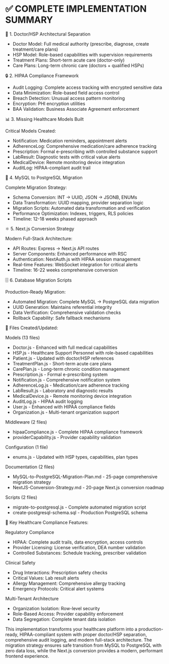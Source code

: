 
# ✅ COMPLETE IMPLEMENTATION SUMMARY

🏥 1. Doctor/HSP Architectural Separation

- Doctor Model: Full medical authority (prescribe, diagnose, create treatment/care plans)
- HSP Model: Role-based capabilities with supervision requirements
- Treatment Plans: Short-term acute care (doctor-only)
- Care Plans: Long-term chronic care (doctors + qualified HSPs)

🔒 2. HIPAA Compliance Framework

- Audit Logging: Complete access tracking with encrypted sensitive data
- Data Minimization: Role-based field access control
- Breach Detection: Unusual access pattern monitoring
- Encryption: PHI encryption utilities
- BAA Validation: Business Associate Agreement enforcement

📊 3. Missing Healthcare Models Built

Critical Models Created:

- Notification: Medication reminders, appointment alerts
- AdherenceLog: Comprehensive medication/care adherence tracking
- Prescription: Formal e-prescribing with controlled substance support
- LabResult: Diagnostic tests with critical value alerts
- MedicalDevice: Remote monitoring device integration
- AuditLog: HIPAA-compliant audit trail

🔄 4. MySQL to PostgreSQL Migration

Complete Migration Strategy:

- Schema Conversion: INT → UUID, JSON → JSONB, ENUMs
- Data Transformation: UUID mapping, provider separation logic
- Migration Scripts: Automated data transformation and verification
- Performance Optimization: Indexes, triggers, RLS policies
- Timeline: 12-18 weeks phased approach

⚛️ 5. Next.js Conversion Strategy

Modern Full-Stack Architecture:

- API Routes: Express → Next.js API routes
- Server Components: Enhanced performance with RSC
- Authentication: NextAuth.js with HIPAA session management
- Real-time Features: WebSocket integration for critical alerts
- Timeline: 16-22 weeks comprehensive conversion

🗄️ 6. Database Migration Scripts

Production-Ready Migration:

- Automated Migration: Complete MySQL → PostgreSQL data migration
- UUID Generation: Maintains referential integrity
- Data Verification: Comprehensive validation checks
- Rollback Capability: Safe fallback mechanisms

📁 Files Created/Updated:

Models (13 files)

- Doctor.js - Enhanced with full medical capabilities
- HSP.js - Healthcare Support Personnel with role-based capabilities
- Patient.js - Updated with doctor/HSP references
- TreatmentPlan.js - Short-term acute care plans
- CarePlan.js - Long-term chronic condition management
- Prescription.js - Formal e-prescribing system
- Notification.js - Comprehensive notification system
- AdherenceLog.js - Medication/care adherence tracking
- LabResult.js - Laboratory and diagnostic results
- MedicalDevice.js - Remote monitoring device integration
- AuditLog.js - HIPAA audit logging
- User.js - Enhanced with HIPAA compliance fields
- Organization.js - Multi-tenant organization support

Middleware (2 files)

- hipaaCompliance.js - Complete HIPAA compliance framework
- providerCapability.js - Provider capability validation

Configuration (1 file)

- enums.js - Updated with HSP types, capabilities, plan types

Documentation (2 files)

- MySQL-to-PostgreSQL-Migration-Plan.md - 25-page comprehensive migration strategy
- NextJS-Conversion-Strategy.md - 20-page Next.js conversion roadmap

Scripts (2 files)

- migrate-to-postgresql.js - Complete automated migration script
- create-postgresql-schema.sql - Production PostgreSQL schema

🎯 Key Healthcare Compliance Features:

Regulatory Compliance

- HIPAA: Complete audit trails, data encryption, access controls
- Provider Licensing: License verification, DEA number validation
- Controlled Substances: Schedule tracking, prescriber validation

Clinical Safety

- Drug Interactions: Prescription safety checks
- Critical Values: Lab result alerts
- Allergy Management: Comprehensive allergy tracking
- Emergency Protocols: Critical alert systems

Multi-Tenant Architecture

- Organization Isolation: Row-level security
- Role-Based Access: Provider capability enforcement
- Data Segregation: Complete tenant data isolation

This implementation transforms your healthcare platform into a production-ready, HIPAA-compliant system with proper doctor/HSP separation, comprehensive audit
logging, and modern full-stack architecture. The migration strategy ensures safe transition from MySQL to PostgreSQL with zero data loss, while the Next.js
conversion provides a modern, performant frontend experience.
